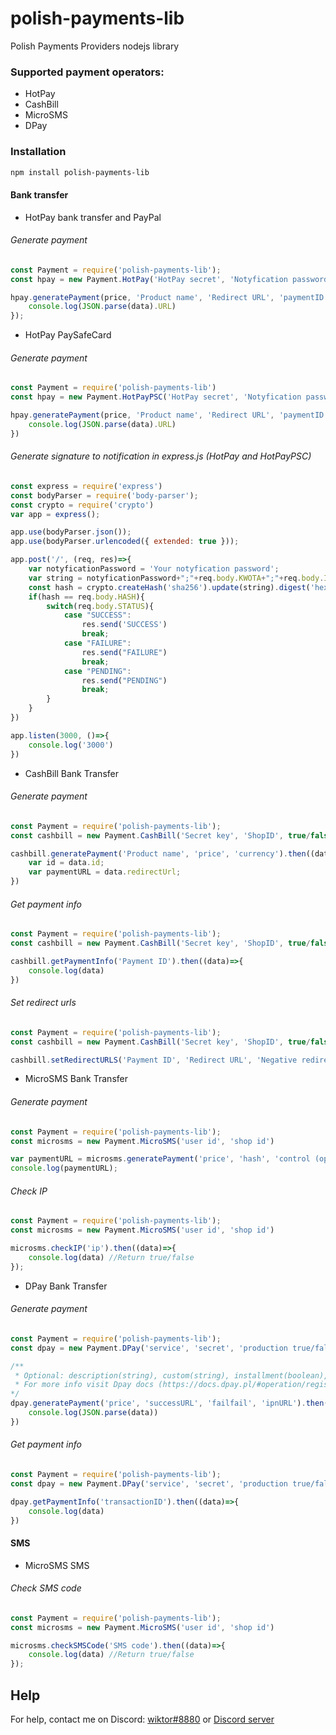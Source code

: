 # polish-payments-lib
Polish Payments Providers nodejs library

### Supported payment operators:

* HotPay
* CashBill
* MicroSMS
* DPay

### Installation
```bash
npm install polish-payments-lib
```

#### Bank transfer

* HotPay bank transfer and PayPal

###### Generate payment

```javascript
const Payment = require('polish-payments-lib');
const hpay = new Payment.HotPay('HotPay secret', 'Notyfication password');

hpay.generatePayment(price, 'Product name', 'Redirect URL', 'paymentID').then((data)=>{
    console.log(JSON.parse(data).URL)
});
```
* HotPay PaySafeCard

###### Generate payment

```javascript
const Payment = require('polish-payments-lib')
const hpay = new Payment.HotPayPSC('HotPay secret', 'Notyfication password')

hpay.generatePayment(price, 'Product name', 'Redirect URL', 'paymentID').then((data)=>{
    console.log(JSON.parse(data).URL)
})
```

###### Generate signature to notification in express.js (HotPay and HotPayPSC)

```javascript
const express = require('express')
const bodyParser = require('body-parser');
const crypto = require('crypto')
var app = express();

app.use(bodyParser.json());
app.use(bodyParser.urlencoded({ extended: true }));

app.post('/', (req, res)=>{
    var notyficationPassword = 'Your notyfication password';
    var string = notyficationPassword+";"+req.body.KWOTA+";"+req.body.ID_PLATNOSCI+";"+req.body.ID_ZAMOWIENIA+";"+req.body.STATUS+";"+req.body.SECURE+";"+req.body.SEKRET;
    const hash = crypto.createHash('sha256').update(string).digest('hex');
    if(hash == req.body.HASH){
        switch(req.body.STATUS){
            case "SUCCESS":
                res.send('SUCCESS')
                break;
            case "FAILURE":
                res.send("FAILURE")
                break;
            case "PENDING":
                res.send("PENDING")
                break;
        }
    }
})

app.listen(3000, ()=>{
    console.log('3000')
})
```

* CashBill Bank Transfer

###### Generate payment

```javascript
const Payment = require('polish-payments-lib');
const cashbill = new Payment.CashBill('Secret key', 'ShopID', true/false);

cashbill.generatePayment('Product name', 'price', 'currency').then((data)=>{
    var id = data.id;
    var paymentURL = data.redirectUrl;
})
```

###### Get payment info

```javascript
const Payment = require('polish-payments-lib');
const cashbill = new Payment.CashBill('Secret key', 'ShopID', true/false);

cashbill.getPaymentInfo('Payment ID').then((data)=>{
    console.log(data)
})
```

###### Set redirect urls

```javascript
const Payment = require('polish-payments-lib');
const cashbill = new Payment.CashBill('Secret key', 'ShopID', true/false);

cashbill.setRedirectURLS('Payment ID', 'Redirect URL', 'Negative redirect url');
```

* MicroSMS Bank Transfer

###### Generate payment

```javascript
const Payment = require('polish-payments-lib');
const microsms = new Payment.MicroSMS('user id', 'shop id')

var paymentURL = microsms.generatePayment('price', 'hash', 'control (optional)', 'returl_urlc (optional)', 'return_url (optional)', 'description (optional)');
console.log(paymentURL);
```

###### Check IP

```javascript
const Payment = require('polish-payments-lib');
const microsms = new Payment.MicroSMS('user id', 'shop id')

microsms.checkIP('ip').then((data)=>{
    console.log(data) //Return true/false
});
```

* DPay Bank Transfer

###### Generate payment

```javascript
const Payment = require('polish-payments-lib');
const dpay = new Payment.DPay('service', 'secret', 'production true/false');

/**
 * Optional: description(string), custom(string), installment(boolean), creditCard(boolean), paysafecard(boolean), paypal(boolean), noBanks(boolean), channel(string), email(string), client_name(string), client_surname(string), accept_tos(boolean), style('default', 'dark', 'orange')
 * For more info visit Dpay docs (https://docs.dpay.pl/#operation/registerPayment)
*/
dpay.generatePayment('price', 'successURL', 'failfail', 'ipnURL').then((data)=>{
    console.log(JSON.parse(data))
})
```
###### Get payment info

```javascript
const Payment = require('polish-payments-lib');
const dpay = new Payment.DPay('service', 'secret', 'production true/false');

dpay.getPaymentInfo('transactionID').then((data)=>{
    console.log(data)
})
```
#### SMS

* MicroSMS SMS

###### Check SMS code

```javascript
const Payment = require('polish-payments-lib');
const microsms = new Payment.MicroSMS('user id', 'shop id')

microsms.checkSMSCode('SMS code').then((data)=>{
    console.log(data) //Return true/false
});
```

## Help

For help, contact me on Discord: [wiktor#8880](https://discord.com/users/643819423248941068) or [Discord server](https://discord.gg/VFFf7hYfhj)